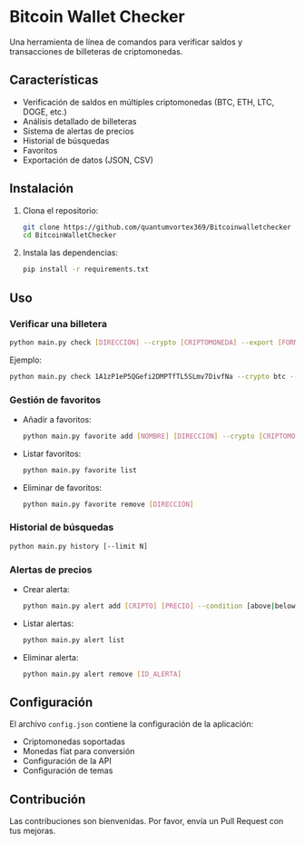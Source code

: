 # Bitcoin Wallet Checker

Una herramienta de línea de comandos para verificar saldos y transacciones de billeteras de criptomonedas.

## Características

- Verificación de saldos en múltiples criptomonedas (BTC, ETH, LTC, DOGE, etc.)
- Análisis detallado de billeteras
- Sistema de alertas de precios
- Historial de búsquedas
- Favoritos
- Exportación de datos (JSON, CSV)

## Instalación

1. Clona el repositorio:
   ```bash
   git clone https://github.com/quantumvortex369/Bitcoinwalletchecker
   cd BitcoinWalletChecker
   ```

2. Instala las dependencias:
   ```bash
   pip install -r requirements.txt
   ```

## Uso

### Verificar una billetera
```bash
python main.py check [DIRECCIÓN] --crypto [CRIPTOMONEDA] --export [FORMATO]
```

Ejemplo:
```bash
python main.py check 1A1zP1eP5QGefi2DMPTfTL5SLmv7DivfNa --crypto btc --export json
```

### Gestión de favoritos
- Añadir a favoritos:
  ```bash
  python main.py favorite add [NOMBRE] [DIRECCIÓN] --crypto [CRIPTOMONEDA] --notes [NOTAS]
  ```
  
- Listar favoritos:
  ```bash
  python main.py favorite list
  ```
  
- Eliminar de favoritos:
  ```bash
  python main.py favorite remove [DIRECCIÓN]
  ```

### Historial de búsquedas
```bash
python main.py history [--limit N]
```

### Alertas de precios
- Crear alerta:
  ```bash
  python main.py alert add [CRIPTO] [PRECIO] --condition [above|below] --note [NOTA]
  ```
  
- Listar alertas:
  ```bash
  python main.py alert list
  ```
  
- Eliminar alerta:
  ```bash
  python main.py alert remove [ID_ALERTA]
  ```

## Configuración

El archivo `config.json` contiene la configuración de la aplicación:
- Criptomonedas soportadas
- Monedas fíat para conversión
- Configuración de la API
- Configuración de temas

## Contribución

Las contribuciones son bienvenidas. Por favor, envía un Pull Request con tus mejoras.
